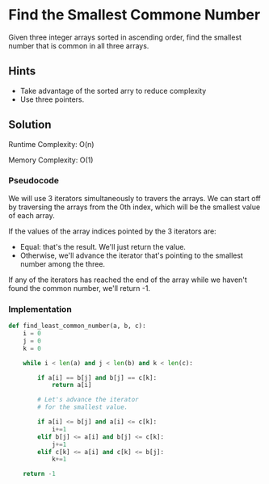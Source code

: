 # Find the Smallest Commone Number

Given three integer arrays sorted in ascending order, find the smallest number that is common in all three arrays.

## Hints
+ Take advantage of the sorted arry to reduce complexity
+ Use three pointers.

## Solution

Runtime Complexity: O(n)


Memory Complexity: O(1)

### Pseudocode

We will use 3 iterators simultaneously to travers the arrays.
We can start off by traversing the arrays from the 0th index, which will be the smallest value of each array.


If the values of the array indices pointed by the 3 iterators are:
+ Equal: that's the result. We'll just return the value.
+ Otherwise, we'll advance the iterator that's pointing to the smallest number among the three.


If any of the iterators has reached the end of the array while we haven't found the common number, we'll return -1.

### Implementation

``` python
def find_least_common_number(a, b, c):
    i = 0
    j = 0
    k = 0

    while i < len(a) and j < len(b) and k < len(c):

        if a[i] == b[j] and b[j] == c[k]:
            return a[i]

        # Let's advance the iterator
        # for the smallest value.

        if a[i] <= b[j] and a[i] <= c[k]:
            i+=1
        elif b[j] <= a[i] and b[j] <= c[k]:
            j+=1
        elif c[k] <= a[i] and c[k] <= b[j]:
            k+=1

    return -1
```
